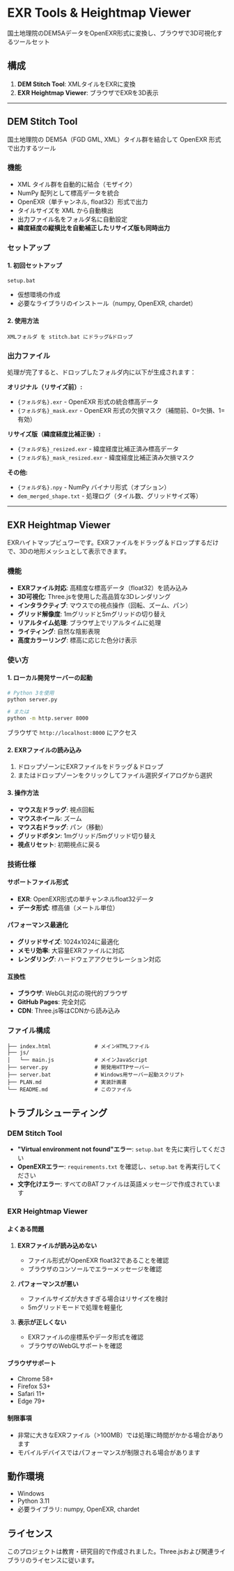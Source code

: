 # EXR Tools & Heightmap Viewer

国土地理院のDEM5AデータをOpenEXR形式に変換し、ブラウザで3D可視化するツールセット

## 構成

1. **DEM Stitch Tool**: XMLタイルをEXRに変換
2. **EXR Heightmap Viewer**: ブラウザでEXRを3D表示

---

## DEM Stitch Tool

国土地理院の DEM5A（FGD GML, XML）タイル群を結合して OpenEXR 形式で出力するツール

### 機能

- XML タイル群を自動的に結合（モザイク）
- NumPy 配列として標高データを統合
- OpenEXR（単チャンネル, float32）形式で出力
- タイルサイズを XML から自動検出
- 出力ファイル名をフォルダ名に自動設定
- **緯度経度の縦横比を自動補正したリサイズ版も同時出力**

### セットアップ

#### 1. 初回セットアップ
```
setup.bat
```
- 仮想環境の作成
- 必要なライブラリのインストール（numpy, OpenEXR, chardet）

#### 2. 使用方法
```
XMLフォルダ を stitch.bat にドラッグ&ドロップ
```

### 出力ファイル

処理が完了すると、ドロップしたフォルダ内に以下が生成されます：

**オリジナル（リサイズ前）:**
- `{フォルダ名}.exr` - OpenEXR 形式の統合標高データ
- `{フォルダ名}_mask.exr` - OpenEXR 形式の欠損マスク（補間前、0=欠損、1=有効）

**リサイズ版（緯度経度比補正後）:**
- `{フォルダ名}_resized.exr` - 緯度経度比補正済み標高データ
- `{フォルダ名}_mask_resized.exr` - 緯度経度比補正済み欠損マスク

**その他:**
- `{フォルダ名}.npy` - NumPy バイナリ形式（オプション）
- `dem_merged_shape.txt` - 処理ログ（タイル数、グリッドサイズ等）

---

## EXR Heightmap Viewer

EXRハイトマップビュワーです。EXRファイルをドラッグ＆ドロップするだけで、3Dの地形メッシュとして表示できます。

### 機能

- **EXRファイル対応**: 高精度な標高データ（float32）を読み込み
- **3D可視化**: Three.jsを使用した高品質な3Dレンダリング
- **インタラクティブ**: マウスでの視点操作（回転、ズーム、パン）
- **グリッド解像度**: 1mグリッドと5mグリッドの切り替え
- **リアルタイム処理**: ブラウザ上でリアルタイムに処理
- **ライティング**: 自然な陰影表現
- **高度カラーリング**: 標高に応じた色分け表示

### 使い方

#### 1. ローカル開発サーバーの起動

```bash
# Python 3を使用
python server.py

# または
python -m http.server 8000
```

ブラウザで `http://localhost:8000` にアクセス

#### 2. EXRファイルの読み込み

1. ドロップゾーンにEXRファイルをドラッグ＆ドロップ
2. またはドロップゾーンをクリックしてファイル選択ダイアログから選択

#### 3. 操作方法

- **マウス左ドラッグ**: 視点回転
- **マウスホイール**: ズーム
- **マウス右ドラッグ**: パン（移動）
- **グリッドボタン**: 1mグリッド/5mグリッド切り替え
- **視点リセット**: 初期視点に戻る

### 技術仕様

#### サポートファイル形式
- **EXR**: OpenEXR形式の単チャンネルfloat32データ
- **データ形式**: 標高値（メートル単位）

#### パフォーマンス最適化
- **グリッドサイズ**: 1024x1024に最適化
- **メモリ効率**: 大容量EXRファイルに対応
- **レンダリング**: ハードウェアアクセラレーション対応

#### 互換性
- **ブラウザ**: WebGL対応の現代的ブラウザ
- **GitHub Pages**: 完全対応
- **CDN**: Three.js等はCDNから読み込み

### ファイル構成

```
├── index.html              # メインHTMLファイル
├── js/
│   └── main.js             # メインJavaScript
├── server.py               # 開発用HTTPサーバー
├── server.bat              # Windows用サーバー起動スクリプト
├── PLAN.md                 # 実装計画書
└── README.md               # このファイル
```

## トラブルシューティング

### DEM Stitch Tool

- **"Virtual environment not found"エラー**: `setup.bat` を先に実行してください
- **OpenEXRエラー**: `requirements.txt` を確認し、`setup.bat` を再実行してください
- **文字化けエラー**: すべてのBATファイルは英語メッセージで作成されています

### EXR Heightmap Viewer

#### よくある問題

1. **EXRファイルが読み込めない**
   - ファイル形式がOpenEXR float32であることを確認
   - ブラウザのコンソールでエラーメッセージを確認

2. **パフォーマンスが悪い**
   - ファイルサイズが大きすぎる場合はリサイズを検討
   - 5mグリッドモードで処理を軽量化

3. **表示が正しくない**
   - EXRファイルの座標系やデータ形式を確認
   - ブラウザのWebGLサポートを確認

#### ブラウザサポート

- Chrome 58+
- Firefox 53+
- Safari 11+
- Edge 79+

#### 制限事項

- 非常に大きなEXRファイル（>100MB）では処理に時間がかかる場合があります
- モバイルデバイスではパフォーマンスが制限される場合があります

## 動作環境

- Windows
- Python 3.11
- 必要ライブラリ: numpy, OpenEXR, chardet

## ライセンス

このプロジェクトは教育・研究目的で作成されました。Three.jsおよび関連ライブラリのライセンスに従います。